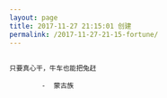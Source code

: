 ```yaml
---
layout: page
title: 2017-11-27 21:15:01 创建
permalink: /2017-11-27-21-15-fortune/
---
```

```

只要真心干，牛车也能把兔赶

        -  蒙古族

```
